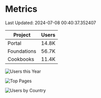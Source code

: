 # Metrics 

Last Updated: 2024-07-08 00:40:37.352407

| Project | Users |
| ----- | ----- |
| Portal | 14.8K |
| Foundations | 56.7K |
| Cookbooks | 11.4K |

![Users this Year](metrics/thisyear.png)

![Top Pages](metrics/toppages.png)

![Users by Country](metrics/bycountry.png)

